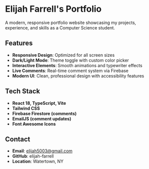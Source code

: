 # Elijah Farrell's Portfolio

A modern, responsive portfolio website showcasing my projects, experience, and skills as a Computer Science student.

## Features

- **Responsive Design**: Optimized for all screen sizes
- **Dark/Light Mode**: Theme toggle with custom color picker
- **Interactive Elements**: Smooth animations and typewriter effects
- **Live Comments**: Real-time comment system via Firebase
- **Modern UI**: Clean, professional design with accessibility features

## Tech Stack

- **React 18, TypeScript, Vite**
- **Tailwind CSS**
- **Firebase Firestore (comments)**
- **EmailJS (comment updates)**
- **Font Awesome Icons**

## Contact

- **Email**: elijah5003@gmail.com
- **GitHub**: elijah-farrell
- **Location**: Watertown, NY